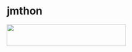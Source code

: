 # jmthon

<p align="left"><a href="https://heroku.com/deploy?template=https://github.com/m7012121/roz"> <img src="https://img.shields.io/badge/Deploy%20To%20Heroku-purple?style=for-the-badge&logo=heroku" width="320" height="58.45"/></a></p>
